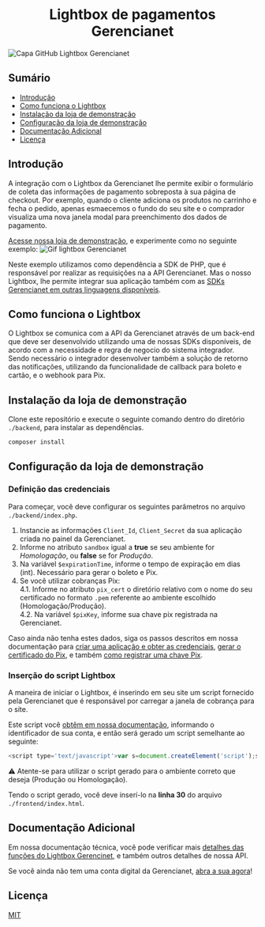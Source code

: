 <h1 align="center">Lightbox de pagamentos Gerencianet</h1>

![Capa GitHub Lightbox Gerencianet](https://media-exp1.licdn.com/dms/image/C4D1BAQH9taNIaZyh_Q/company-background_10000/0/1603126623964?e=2159024400&v=beta&t=coQC_AK70vTYL3NdvbeIaeYts8nKumNHjvvIGCmq5XA)

## Sumário

- [Introdução](#introdução)
- [Como funciona o Lightbox](#como-funciona-o-lightbox)
- [Instalação da loja de demonstração](#instalação-da-loja-de-demonstração)
- [Configuração da loja de demonstração](#configuração-da-loja-de-demonstração)
- [Documentação Adicional](#documentação-adicional)
- [Licença](#licença)


## Introdução

A integração com o Lightbox da Gerencianet lhe permite exibir o formulário de coleta das informações de pagamento sobreposta à sua página de checkout. Por exemplo, quando o cliente adiciona os produtos no carrinho e fecha o pedido, apenas esmaecemos o fundo do seu site e o comprador visualiza uma nova janela modal para preenchimento dos dados de pagamento.

[Acesse nossa loja de demonstração](https://www.gerencianet.com.br/wp-content/themes/Gerencianet/lightbox/), e experimente como no seguinte exemplo:
![Gif lightbox Gerencianet](https://github.com/gerencianet/gn-lightbox-example/blob/master/frontend/assets/img/exemplo-lightbox.gif)

Neste exemplo utilizamos como dependência a SDK de PHP, que é responsável por realizar as requisições na a API Gerencianet. Mas o nosso Lightbox, lhe permite integrar sua aplicação também com as [SDKs Gerencianet em outras linguagens disponíveis](https://github.com/gerencianet).


## **Como funciona o Lightbox**
O Lightbox se comunica com a API da Gerencianet através de um back-end que deve ser desenvolvido utilizando uma de nossas SDKs disponíveis, de acordo com a necessidade e regra de negocio do sistema integrador. Sendo necessário o integrador desenvolver também a solução de retorno das notificações, utilizando da funcionalidade de callback para boleto e cartão, e o webhook para Pix.


## **Instalação da loja de demonstração**
Clone este repositório e execute o seguinte comando dentro do diretório `./backend`, para instalar as dependências.
```cmd
composer install
```


## **Configuração da loja de demonstração**

### **Definição das credenciais**
Para começar, você deve configurar os seguintes parâmetros no arquivo `./backend/index.php`. 
1. Instancie as informações `Client_Id`, `Client_Secret` da sua aplicação criada no painel da Gerencianet.
2. Informe no atributo `sandbox` igual a **true** se seu ambiente for *Homologação*, ou **false** se for *Produção*. 
3. Na variável `$expirationTime`, informe o tempo de expiração em dias (int). Necessário para gerar o boleto e Pix.
4. Se você utilizar cobranças Pix:  
  4.1. Informe no atributo `pix_cert` o diretório relativo com o nome do seu certificado no formato `.pem` referente ao ambiente escolhido (Homologação/Produção).  
  4.2. Na variável `$pixKey`, informe sua chave pix registrada na Gerencianet.

Caso ainda não tenha estes dados, siga os passos descritos em nossa documentação para [criar uma aplicação e obter as credenciais](https://dev.gerencianet.com.br/docs/api-pix-autenticacao-e-seguranca#section-obtendo-as-credenciais-da-aplica-o), [gerar o certificado do Pix](https://dev.gerencianet.com.br/docs/api-pix-autenticacao-e-seguranca#section-gerando-um-certificado-p12), e também [como registrar uma chave Pix](https://gerencianet.com.br/artigo/como-cadastrar-chaves-pix/).


### **Inserção do script Lightbox**
A maneira de iniciar o Lightbox, é inserindo em seu site um script fornecido pela Gerencianet que é responsável por carregar a janela de cobrança para o site.

Este script você [obtêm em nossa documentação](https://dev.gerencianet.com.br/docs/checkout-lightbox), informando o identificador de sua conta, e então será gerado um script semelhante ao seguinte:

```js
<script type='text/javascript'>var s=document.createElement('script');s.type='text/javascript';var v=parseInt(Math.random()*1000000);s.src='https://sandbox.gerencianet.com.br/v1/cdn/lightbox/identificador_da_conta/'+v;s.async=false;s.id='identificador_da_conta';if(!document.getElementById('identificador_da_conta')){document.getElementsByTagName('head')[0].appendChild(s);};$gn={validForm:true,processed:false,done:{},ready:function(fn){$gn.done=fn;}};</script>
```

:warning: Atente-se para utilizar o script gerado para o ambiente correto que deseja (Produção ou Homologação).

Tendo o script gerado, você deve inserí-lo na **linha 30** do arquivo `./frontend/index.html`.


## **Documentação Adicional**

Em nossa documentação técnica, você pode verificar mais [detalhes das funções do Lightbox Gerencinet](https://dev.gerencianet.com.br/docs/checkout-lightbox), e também outros detalhes de nossa API.

Se você ainda não tem uma conta digital da Gerencianet, [abra a sua agora](https://sistema.gerencianet.com.br/)!


## **Licença**
[MIT](LICENSE)
